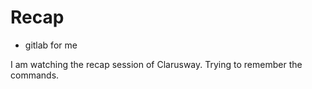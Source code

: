 # Recap

* gitlab for me

I am watching the recap session of Clarusway.
Trying to remember the commands.
